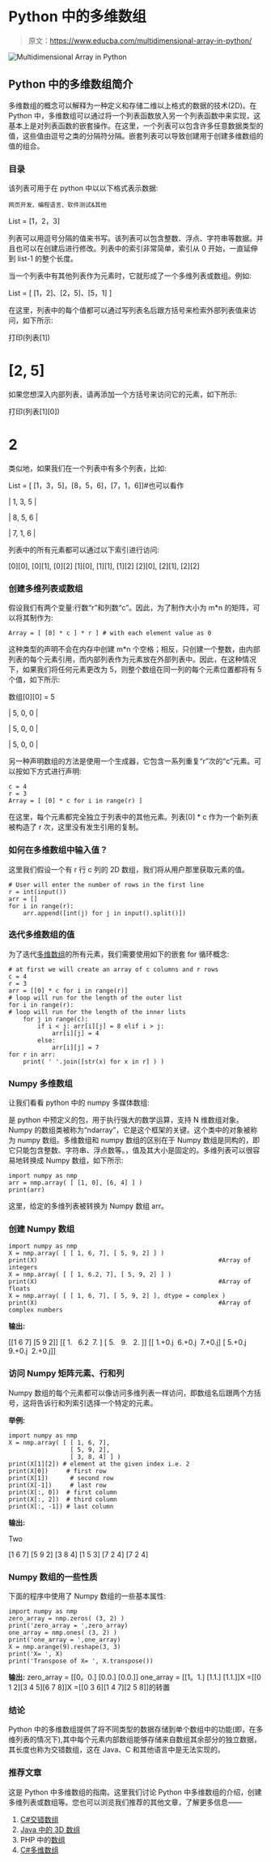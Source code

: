 # Python 中的多维数组

> 原文：<https://www.educba.com/multidimensional-array-in-python/>

![Multidimensional Array in Python](img/8b861f7d6e658f813b2b3dd7a0e35832.png)



## Python 中的多维数组简介

多维数组的概念可以解释为一种定义和存储二维以上格式的数据的技术(2D)。在 Python 中，多维数组可以通过将一个列表函数放入另一个列表函数中来实现，这基本上是对列表函数的嵌套操作。在这里，一个列表可以包含许多任意数据类型的值，这些值由逗号之类的分隔符分隔。嵌套列表可以导致创建用于创建多维数组的值的组合。

### 目录

该列表可用于在 python 中以以下格式表示数据:

<small>网页开发、编程语言、软件测试&其他</small>

List = [1，2，3]

列表可以用逗号分隔的值来书写。该列表可以包含整数、浮点、字符串等数据。并且也可以在创建后进行修改。列表中的索引非常简单，索引从 0 开始，一直延伸到 list-1 的整个长度。

当一个列表中有其他列表作为元素时，它就形成了一个多维列表或数组。例如:

List = [ [1，2]、[2，5]、[5，1] ]

在这里，列表中的每个值都可以通过写列表名后跟方括号来检索外部列表值来访问，如下所示:

打印(列表[1])

# [2, 5]

如果您想深入内部列表，请再添加一个方括号来访问它的元素，如下所示:

打印(列表[1][0])

# 2

类似地，如果我们在一个列表中有多个列表，比如:

List = [ [1，3，5]，[8，5，6]，[7，1，6]]#也可以看作

| 1, 3, 5 |

| 8, 5, 6 |

| 7, 1, 6 |

列表中的所有元素都可以通过以下索引进行访问:

[0][0], [0][1], [0][2] [1][0], [1][1], [1][2] [2][0], [2][1], [2][2]

### 创建多维列表或数组

假设我们有两个变量:行数“r”和列数“c”。因此，为了制作大小为 m*n 的矩阵，可以将其制作为:

```
Array = [ [0] * c ] * r ] # with each element value as 0
```

这种类型的声明不会在内存中创建 m*n 个空格；相反，只创建一个整数，由内部列表的每个元素引用，而内部列表作为元素放在外部列表中。因此，在这种情况下，如果我们将任何元素更改为 5，则整个数组在同一列的每个元素位置都将有 5 个值，如下所示:

数组[0][0] = 5

| 5, 0, 0 |

| 5, 0, 0 |

| 5, 0, 0 |

另一种声明数组的方法是使用一个生成器，它包含一系列重复“r”次的“c”元素。可以按如下方式进行声明:

```
c = 4
r = 3
Array = [ [0] * c for i in range(r) ]
```

在这里，每个元素都完全独立于列表中的其他元素。列表[0] * c 作为一个新列表被构造了 r 次，这里没有发生引用的复制。

### 如何在多维数组中输入值？

这里我们假设一个有 r 行 c 列的 2D 数组，我们将从用户那里获取元素的值。

```
# User will enter the number of rows in the first line
r = int(input()) 
arr = []
for i in range(r):
    arr.append([int(j) for j in input().split()])
```

### 迭代多维数组的值

为了迭代[多维数组](https://www.educba.com/powershell-multidimensional-array/)的所有元素，我们需要使用如下的嵌套 for 循环概念:

```
# at first we will create an array of c columns and r rows
c = 4
r = 3
arr = [[0] * c for i in range(r)]
# loop will run for the length of the outer list
for i in range(r):
# loop will run for the length of the inner lists
    for j in range(c):
        if i < j: arr[i][j] = 8 elif i > j:
            arr[i][j] = 4
        else:
            arr[i][j] = 7
for r in arr:
    print( ' '.join([str(x) for x in r] ) )
```

### Numpy 多维数组

让我们看看 python 中的 numpy 多媒体数组:

 是 python 中预定义的包，用于执行强大的数学运算，支持 N 维数组对象。Numpy 的数组类被称为“ndarray”，它是这个框架的关键。这个类中的对象被称为 numpy 数组。多维数组和 numpy 数组的区别在于 Numpy 数组是同构的，即它只能包含整数、字符串、浮点数等。，值及其大小是固定的。多维列表可以很容易地转换成 Numpy 数组，如下所示:

```
import numpy as nmp
arr = nmp.array( [ [1, 0], [6, 4] ] )
print(arr)
```

这里，给定的多维列表被转换为 Numpy 数组 arr。

### 创建 Numpy 数组

```
import numpy as nmp
X = nmp.array( [ [ 1, 6, 7], [ 5, 9, 2] ] )
print(X)                                                  #Array of integers
X = nmp.array( [ [ 1, 6.2, 7], [ 5, 9, 2] ] )
print(X)                                                  #Array of floats
X = nmp.array( [ [ 1, 6, 7], [ 5, 9, 2] ], dtype = complex )
print(X)                                                  #Array of complex numbers
```

**输出:**

[[1 6 7] [5 9 2]] [[ 1.   6.2  7\. ] [ 5.   9.   2\. ]] [[ 1.+0.j  6.+0.j  7.+0.j] [ 5.+0.j  9.+0.j  2.+0.j]]

### 访问 Numpy 矩阵元素、行和列

Numpy 数组的每个元素都可以像访问多维列表一样访问，即数组名后跟两个方括号，这将告诉行和列索引选择一个特定的元素。

**举例:**

```
import numpy as nmp
X = nmp.array( [ [ 1, 6, 7],
                 [ 5, 9, 2],
                 [ 3, 8, 4] ] )
print(X[1][2]) # element at the given index i.e. 2
print(X[0])     # first row
print(X[1])      # second row
print(X[-1])     # last row
print(X[:, 0])  # first column
print(X[:, 2])  # third column
print(X[:, -1]) # last column
```

**输出:**

Two

[1 6 7] [5 9 2] [3 8 4] [1 5 3] [7 2 4] [7 2 4]

### Numpy 数组的一些性质

下面的程序中使用了 Numpy 数组的一些基本属性:

```
import numpy as nmp
zero_array = nmp.zeros( (3, 2) )
print('zero_array = ',zero_array)
one_array = nmp.ones( (3, 2) )
print('one_array = ',one_array)
X = nmp.arange(9).reshape(3, 3)
print('X= ', X)
print('Transpose of X= ', X.transpose())
```

**输出:**
zero_array = [[0。0.] [0.0.] [0.0.]] one_array = [[1。1.] [1.1.] [1.1.]]X =[[0 1 2][3 4 5][6 7 8]]X =[[0 3 6][1 4 7][2 5 8]]的转置

### 结论

Python 中的多维数组提供了将不同类型的数据存储到单个数组中的功能(即，在多维列表的情况下),其中每个元素内部数组能够存储来自数组其余部分的独立数据，其长度也称为交错数组，这在 Java、C 和其他语言中是无法实现的。

### 推荐文章

这是 Python 中多维数组的指南。这里我们讨论 Python 中多维数组的介绍，创建多维列表或数组等。您也可以浏览我们推荐的其他文章，了解更多信息——

1.  [C#交错数组](https://www.educba.com/c-sharp-jagged-arrays/)
2.  [Java 中的 3D 数组](https://www.educba.com/3d-arrays-in-java/)
3.  PHP 中的[数组](https://www.educba.com/arrays-in-php/)
4.  [C#多维数组](https://www.educba.com/c-sharp-multidimensional-arrays/)





